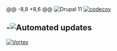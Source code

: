 @@ -8,8 +8,6 @@
 ![Drupal 11](https://img.shields.io/badge/Drupal-11-blue.svg)
 [![codecov](https://codecov.io/gh/star_wars_org/star_wars/graph/badge.svg)](https://codecov.io/gh/star_wars_org/star_wars)
 
-![Automated updates](https://img.shields.io/badge/Automated%20updates-RenovateBot-brightgreen.svg)
-
 [//]: # (DO NOT REMOVE THE BADGE BELOW. IT IS USED BY VORTEX TO TRACK INTEGRATION)
 
 [![Vortex](https://img.shields.io/badge/Vortex-develop-5909A1.svg)](https://github.com/drevops/vortex/tree/develop)
